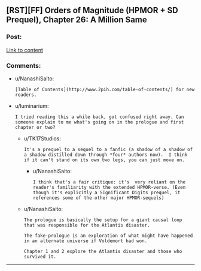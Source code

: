 ## [RST][FF] Orders of Magnitude (HPMOR + SD Prequel), Chapter 26: A Million Same

### Post:

[Link to content](http://www.2pih.com/orders-of-magnitude/orders-of-magnitude-chapter-26-a-million-same/)

### Comments:

- u/NanashiSaito:
  ```
  [Table of Contents](http://www.2pih.com/table-of-contents/) for new readers.
  ```

- u/luminarium:
  ```
  I tried reading this a while back, got confused right away. Can someone explain to me what's going on in the prologue and first chapter or two?
  ```

  - u/TK17Studios:
    ```
    It's a prequel to a sequel to a fanfic (a shadow of a shadow of a shadow distilled down through *four* authors now).  I think if it can't stand on its own two legs, you can just move on.
    ```

    - u/NanashiSaito:
      ```
      I think that's a fair critique: it's  very reliant on the reader's familiarity with the extended HPMOR-verse. (Even though it's explicitly a SIgnificant Digits prequel, it references some of the other major HPMOR-sequels)
      ```

  - u/NanashiSaito:
    ```
    The prologue is basically the setup for a giant causal loop that was responsible for the Atlantis disaster. 

    The fake-prologue is an exploration of what might have happened in an alternate universe if Voldemort had won.

    Chapter 1 and 2 explore the Atlantis disaster and those who survived it.
    ```

---

